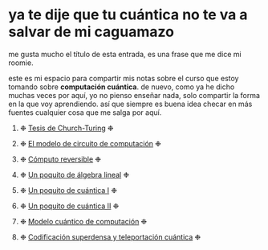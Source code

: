 # ya te dije que tu cuántica no te va a salvar de mi caguamazo

me gusta mucho el título de esta entrada, es una frase que me dice mi roomie. 

este es mi espacio para compartir mis notas sobre el curso que estoy tomando sobre **computación cuántica**.
de nuevo, como ya he dicho muchas veces por aquí, yo no pienso enseñar nada, solo compartir la forma en la que voy aprendiendo. así que siempre es buena idea checar en más fuentes cualquier cosa que me salga por aquí.



1. ❉ [Tesis de Church-Turing](/Cuantica/church/) ❉

2. ❉ [El modelo de circuito de computación](/Cuantica/circuito/) ❉

3. ❉ [Cómputo reversible](/Cuantica/reversible/) ❉

4. ❉ [Un poquito de álgebra lineal](/Cuantica/al/) ❉

5. ❉ [Un poquito de cuántica I](/Cuantica/upci/) ❉

6. ❉ [Un poquito de cuántica II](/Cuantica/upcii/) ❉

7. ❉ [Modelo cuántico de computación](/Cuantica/mcc/) ❉

8. ❉ [Codificación superdensa y teleportación cuántica](/Cuantica/cyt/) ❉